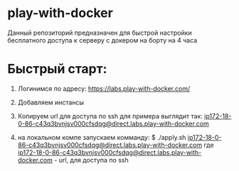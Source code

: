 # play-with-docker

Данный репозиторий предназначен для быстрой настройки бесплатного
доступа к серверу с докером на борту на 4 часа

# Быстрый старт:

1. Логинимся по адресу:
    https://labs.play-with-docker.com/
    
2. Добавляем инстансы

3. Копируем url для доступа по ssh 
    для примера выглядит так: ip172-18-0-86-c43q3bvnjsv000cfsdqg@direct.labs.play-with-docker.com

4. на локальном компе запускаем комманду:
    $ ./apply.sh ip172-18-0-86-c43q3bvnjsv000cfsdqg@direct.labs.play-with-docker.com
    где ip172-18-0-86-c43q3bvnjsv000cfsdqg@direct.labs.play-with-docker.com - url,
    для доступа по ssh
